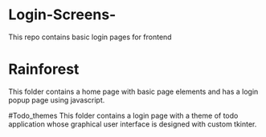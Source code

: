 # Login-Screens-
This repo contains basic login pages for frontend 

# Rainforest
This folder contains a home page with basic page elements and has a login popup page using javascript.



#Todo_themes
This folder contains a login page with a theme of todo application whose graphical user interface is designed with custom tkinter.